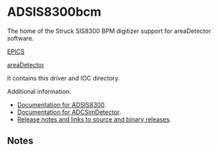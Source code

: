 ADSIS8300bcm
============

The home of the Struck SIS8300 BPM digitizer support for areaDetector software.

[EPICS](http://www.aps.anl.gov/epics/) 

[areaDetector](http://cars.uchicago.edu/software/epics/areaDetector.html)

It contains this driver and IOC directory.

Additional information:
* [Documentation for ADSIS8300](???).
* [Documentation for ADCSimDetector](http://cars.uchicago.edu/software/epics/ADCSimDetectorDoc.html).
* [Release notes and links to source and binary releases](RELEASE.md).


Notes
-----

